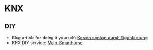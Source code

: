 # KNX

## DIY

- Blog article for doing it yourself: [Kosten senken durch Eigenleistung](https://knx-blogger.de/knx-kosten-senken-durch-eigenleistung)
- KNX DIY service: [Main-Smarthome](https://mainsmarthome.de/)

